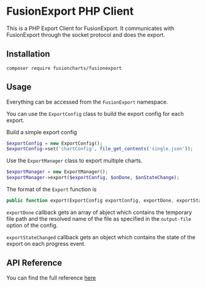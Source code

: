 # FusionExport PHP Client

This is a PHP Export Client for FusionExport. It communicates with FusionExport through the socket protocol and does the export.

## Installation

```
composer require fusioncharts/fusionexport
```

## Usage

Everything can be accessed from the `FusionExport` namespace.

You can use the `ExportConfig` class to build the export config for each export.

Build a simple export config

```php
$exportConfig = new ExportConfig();
$exportConfig->set('chartConfig', file_get_contents('single.json'));
```

Use the `ExportManager` class to export multiple charts.

```php
$exportManager = new ExportManager();
$exportManager->export($exportConfig, $onDone, $onStateChange);
```

The format of the `Export` function is

```php
public function export(ExportConfig exportConfig, exportDone, exportStateChanged)
```

`exportDone` callback gets an array of abject which contains the temporary file path and the resolved name of the file as specified in the `output-file` option of the config.

`exportStateChanged` callback gets an object which contains the state of the export on each progress event.

## API Reference

You can find the full reference [here](https://www.fusioncharts.com/dev/exporting-charts/using-fusionexport/sdk-api-reference/php.html)
